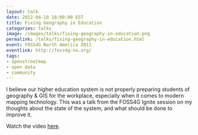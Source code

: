 ```yaml
---
layout: talk
date: 2012-04-10 18:00:00 EST
title: Fixing Geography in Education
categories: talks
image: /images/talks/fixing-geography-in-education.png
permalink: /talks/fixing-geography-in-education.html
event: FOSS4G North America 2011
eventlink: http://foss4g-na.org/
tags:
- openstreetmap
- open data
- community
---
```


I believe our higher education system is not properly preparing students of geography & GIS for the workplace, especially when it comes to modern mapping technology. This was a talk from the FOSS4G Ignite session on my thoughts about the state of the system, and what should be done to improve it.

<script async class="speakerdeck-embed" data-id="4f36f9c9cbeee80022002a4c" data-ratio="1.3333333333333333" src="//speakerdeck.com/assets/embed.js"></script>

Watch the video [here](http://www.youtube.com/watch?v=ibzAFLfWTak).